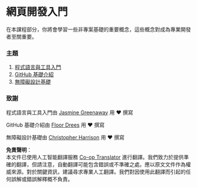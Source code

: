 <!--
CO_OP_TRANSLATOR_METADATA:
{
  "original_hash": "04683f4cfa46004179b0404b89a3065c",
  "translation_date": "2025-08-23T23:16:11+00:00",
  "source_file": "1-getting-started-lessons/README.md",
  "language_code": "hk"
}
-->
# 網頁開發入門

在本課程部分，你將會學習一些非專案基礎的重要概念，這些概念對成為專業開發者至關重要。

### 主題

1. [程式語言與工具入門](1-intro-to-programming-languages/README.md)
2. [GitHub 基礎介紹](2-github-basics/README.md)
3. [無障礙設計基礎](3-accessibility/README.md)

### 致謝

程式語言與工具入門由 [Jasmine Greenaway](https://twitter.com/paladique) 用 ♥️ 撰寫

GitHub 基礎介紹由 [Floor Drees](https://twitter.com/floordrees) 用 ♥️ 撰寫

無障礙設計基礎由 [Christopher Harrison](https://twitter.com/geektrainer) 用 ♥️ 撰寫

**免責聲明**：  
本文件已使用人工智能翻譯服務 [Co-op Translator](https://github.com/Azure/co-op-translator) 進行翻譯。我們致力於提供準確的翻譯，但請注意，自動翻譯可能包含錯誤或不準確之處。應以原文文件作為權威來源。對於關鍵資訊，建議尋求專業人工翻譯。我們對因使用此翻譯而引起的任何誤解或錯誤解釋概不負責。